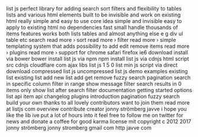 list js perfect library for adding search sort filters and flexibility to tables lists and various html elements built to be invisible and work on existing html really simple and easy to use core idea simple and invisible easy to apply to existing html no dependencies fast small handle thousands of items features works both lists tables and almost anything else e g div ul table etc search read more › sort read more › filter read more › simple templating system that adds possibility to add edit remove items read more › plugins read more › support for chrome safari firefox ie6 download install via bower bower install list js via npm npm install list js via cdnjs html script src cdnjs cloudflare com ajax libs list js 1 5 0 list min js script via direct download compressed list js uncompressed list js demo examples existing list existing list add new list add get remove fuzzy search pagination search in specific column filter in range show message filter search results in 0 items only show list after search filter documentation getting started options list api item api changelog plugins introduction pagination fuzzy search build your own thanks to all lovely contributors want to join them read more at listjs com overview contribute creator jonny strömberg javve i hope you like the lib ive put a lot of hours into it feel free to follow me on twitter for news and donate a coffee for good karma license mit copyright c 2012 2017 jonny strömberg jonny stromberg gmail com http javve com
